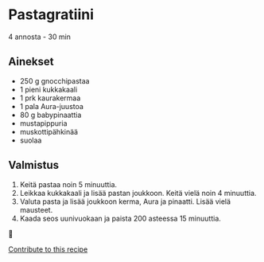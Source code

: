 # Pastagratiini
4 annosta - 30 min

## Ainekset
- 250 g gnocchipastaa
- 1 pieni kukkakaali
- 1 prk kaurakermaa
- 1 pala Aura-juustoa
- 80 g babypinaattia
- mustapippuria
- muskottipähkinää
- suolaa


## Valmistus
1. Keitä pastaa noin 5 minuuttia.
2. Leikkaa kukkakaali ja lisää pastan joukkoon. Keitä vielä noin 4 minuuttia.
3. Valuta pasta ja lisää joukkoon kerma, Aura ja pinaatti. Lisää vielä mausteet.
4. Kaada seos uunivuokaan ja paista 200 asteessa 15 minuuttia.

🥛


[Contribute to this recipe](https://github.com/sjaks/cookbook/edit/master/recipe/recipe/pastagratiini.md)